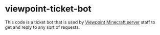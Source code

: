 ﻿# viewpoint-ticket-bot

This code is a ticket bot that is used by [Viewpoint Minecraft server](https://viewp.ru) staff to get and reply to any sort of requests.
